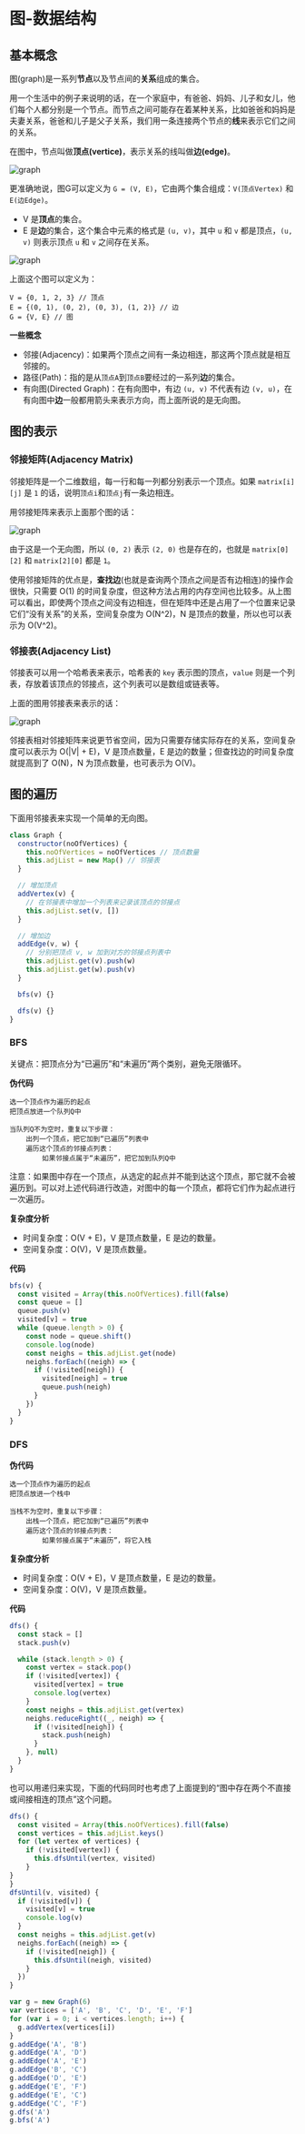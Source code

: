 
# 图-数据结构

## 基本概念

图(graph)是一系列**节点**以及节点间的**关系**组成的集合。

用一个生活中的例子来说明的话，在一个家庭中，有爸爸、妈妈、儿子和女儿，他们每个人都分别是一个节点。而节点之间可能存在着某种关系，比如爸爸和妈妈是夫妻关系，爸爸和儿子是父子关系，我们用一条连接两个节点的**线**来表示它们之间的关系。

在图中，节点叫做**顶点(vertice)**，表示关系的线叫做**边(edge)**。

![graph](../assets/graph/concept.png)

更准确地说，图G可以定义为 `G = (V, E)`，它由两个集合组成：`V(顶点Vertex)` 和 `E(边Edge)`。

- V 是**顶点**的集合。
- E 是**边**的集合，这个集合中元素的格式是 `(u, v)`，其中 `u` 和 `v` 都是顶点，`(u, v)` 则表示顶点 `u` 和 `v` 之间存在关系。

![graph](../assets/graph/graph_1.png)

上面这个图可以定义为：

```
V = {0, 1, 2, 3} // 顶点
E = {(0, 1), (0, 2), (0, 3), (1, 2)} // 边
G = {V, E} // 图
```

**一些概念**
* 邻接(Adjacency)：如果两个顶点之间有一条边相连，那这两个顶点就是相互邻接的。
* 路径(Path)：指的是从`顶点A`到`顶点B`要经过的一系列**边**的集合。
* 有向图(Directed Graph)：在有向图中，有边 `(u, v)` 不代表有边 `(v, u)`，在有向图中**边**一般都用箭头来表示方向，而上面所说的是无向图。

## 图的表示

### 邻接矩阵(Adjacency Matrix)

邻接矩阵是一个二维数组，每一行和每一列都分别表示一个顶点。如果 `matrix[i][j]` 是 `1` 的话，说明`顶点i`和`顶点j`有一条边相连。

用邻接矩阵来表示上面那个图的话：

![graph](../assets/graph/adjacency_matrix.png)

由于这是一个无向图，所以 `(0, 2)` 表示 `(2, 0)` 也是存在的，也就是 `matrix[0][2]` 和 `matrix[2][0]` 都是 `1`。

使用邻接矩阵的优点是，**查找边**(也就是查询两个顶点之间是否有边相连)的操作会很快，只需要 O(1) 的时间复杂度，但这种方法占用的内存空间也比较多。从上图可以看出，即使两个顶点之间没有边相连，但在矩阵中还是占用了一个位置来记录它们“没有关系”的关系，空间复杂度为 O(N^2)，N 是顶点的数量，所以也可以表示为 O(V^2)。

### 邻接表(Adjacency List)

邻接表可以用一个哈希表来表示，哈希表的 `key` 表示图的顶点，`value` 则是一个列表，存放着该顶点的邻接点，这个列表可以是数组或链表等。

上面的图用邻接表来表示的话：

![graph](../assets/graph/adjacency_list.png)

邻接表相对邻接矩阵来说更节省空间，因为只需要存储实际存在的关系，空间复杂度可以表示为 O(|V| + E)，V 是顶点数量，E 是边的数量；但查找边的时间复杂度就提高到了 O(N)，N 为顶点数量，也可表示为 O(V)。

## 图的遍历

下面用邻接表来实现一个简单的无向图。

```js
class Graph {
  constructor(noOfVertices) {
    this.noOfVertices = noOfVertices // 顶点数量
    this.adjList = new Map() // 邻接表
  }

  // 增加顶点
  addVertex(v) {
    // 在邻接表中增加一个列表来记录该顶点的邻接点
    this.adjList.set(v, [])
  }

  // 增加边
  addEdge(v, w) {
    // 分别把顶点 v, w 加到对方的邻接点列表中
    this.adjList.get(v).push(w)
    this.adjList.get(w).push(v)
  }

  bfs(v) {}

  dfs(v) {}
}
```

### BFS

关键点：把顶点分为“已遍历”和“未遍历”两个类别，避免无限循环。

**伪代码**

```
选一个顶点作为遍历的起点
把顶点放进一个队列Q中

当队列Q不为空时，重复以下步骤：
    出列一个顶点，把它加到“已遍历”列表中
    遍历这个顶点的邻接点列表：
        如果邻接点属于“未遍历”，把它加到队列Q中
```

注意：如果图中存在一个顶点，从选定的起点并不能到达这个顶点，那它就不会被遍历到。可以对上述代码进行改造，对图中的每一个顶点，都将它们作为起点进行一次遍历。

**复杂度分析**

- 时间复杂度：O(V + E)，V 是顶点数量，E 是边的数量。
- 空间复杂度：O(V)，V 是顶点数量。

**代码**

```js
bfs(v) {
  const visited = Array(this.noOfVertices).fill(false)
  const queue = []
  queue.push(v)
  visited[v] = true
  while (queue.length > 0) {
    const node = queue.shift()
    console.log(node)
    const neighs = this.adjList.get(node)
    neighs.forEach((neigh) => {
      if (!visited[neigh]) {
        visited[neigh] = true
        queue.push(neigh)
      }
    })
  }
}
```

### DFS

**伪代码**

```
选一个顶点作为遍历的起点
把顶点放进一个栈中

当栈不为空时，重复以下步骤：
    出栈一个顶点，把它加到“已遍历”列表中
    遍历这个顶点的邻接点列表：
        如果邻接点属于“未遍历”，将它入栈
```

**复杂度分析**

- 时间复杂度：O(V + E)，V 是顶点数量，E 是边的数量。
- 空间复杂度：O(V)，V 是顶点数量。

**代码**

```js
dfs() {
  const stack = []
  stack.push(v)

  while (stack.length > 0) {
    const vertex = stack.pop()
    if (!visited[vertex]) {
      visited[vertex] = true
      console.log(vertex)
    }
    const neighs = this.adjList.get(vertex)
    neighs.reduceRight((_, neigh) => {
      if (!visited[neigh]) {
        stack.push(neigh)
      }
    }, null)
  }
}
```

也可以用递归来实现，下面的代码同时也考虑了上面提到的“图中存在两个不直接或间接相连的顶点”这个问题。

```js
dfs() {
  const visited = Array(this.noOfVertices).fill(false)
  const vertices = this.adjList.keys()
  for (let vertex of vertices) {
    if (!visited[vertex]) {
      this.dfsUntil(vertex, visited)
    }
}
}
dfsUntil(v, visited) {
  if (!visited[v]) {
    visited[v] = true
    console.log(v)
  }
  const neighs = this.adjList.get(v)
  neighs.forEach((neigh) => {
    if (!visited[neigh]) {
      this.dfsUntil(neigh, visited)
    }
  })
}
```

```js
var g = new Graph(6)
var vertices = ['A', 'B', 'C', 'D', 'E', 'F']
for (var i = 0; i < vertices.length; i++) {
  g.addVertex(vertices[i])
}
g.addEdge('A', 'B')
g.addEdge('A', 'D')
g.addEdge('A', 'E')
g.addEdge('B', 'C')
g.addEdge('D', 'E')
g.addEdge('E', 'F')
g.addEdge('E', 'C')
g.addEdge('C', 'F')
g.dfs('A')
g.bfs('A')
```
